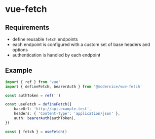 # vue-fetch

## Requirements

- define reusable `fetch` endpoints
- each endpoint is configured with a custom set of base headers and options
- authentication is handled by each endpoint

## Example

```ts
import { ref } from 'vue'
import { defineFetch, bearerAuth } from '@modernice/vue-fetch'

const authToken = ref('')

const useFetch = defineFetch({
	baseUrl: 'http://api.example.test',
	headers: { 'Content-Type': 'application/json' },
	auth: bearerAuth(authToken),
})

const { fetch } = useFetch()
```
